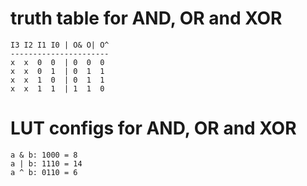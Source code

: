 # truth table for AND, OR and XOR

    I3 I2 I1 I0 | O& O| O^
    ----------------------
    x  x  0  0  | 0  0  0
    x  x  0  1  | 0  1  1
    x  x  1  0  | 0  1  1
    x  x  1  1  | 1  1  0

# LUT configs for AND, OR and XOR

    a & b: 1000 = 8
    a | b: 1110 = 14
    a ^ b: 0110 = 6
